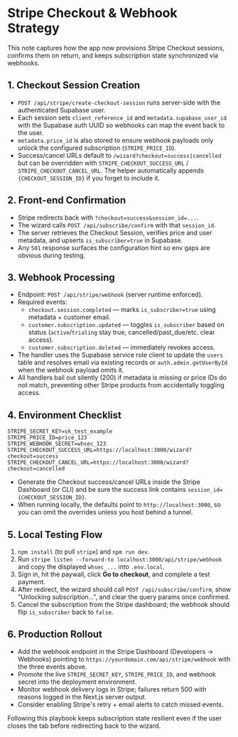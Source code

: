 # Stripe Checkout & Webhook Strategy

This note captures how the app now provisions Stripe Checkout sessions, confirms them on return, and keeps subscription state synchronized via webhooks.

## 1. Checkout Session Creation
- `POST /api/stripe/create-checkout-session` runs server-side with the authenticated Supabase user.
- Each session sets `client_reference_id` and `metadata.supabase_user_id` with the Supabase auth UUID so webhooks can map the event back to the user.
- `metadata.price_id` is also stored to ensure webhook payloads only unlock the configured subscription (`STRIPE_PRICE_ID`).
- Success/cancel URLs default to `/wizard?checkout=success|cancelled` but can be overridden with `STRIPE_CHECKOUT_SUCCESS_URL` / `STRIPE_CHECKOUT_CANCEL_URL`. The helper automatically appends `{CHECKOUT_SESSION_ID}` if you forget to include it.

## 2. Front-end Confirmation
- Stripe redirects back with `?checkout=success&session_id=...`.
- The wizard calls `POST /api/subscribe/confirm` with that `session_id`.
- The server retrieves the Checkout Session, verifies price and user metadata, and upserts `is_subscriber=true` in Supabase.
- Any `501` response surfaces the configuration hint so env gaps are obvious during testing.

## 3. Webhook Processing
- Endpoint: `POST /api/stripe/webhook` (server runtime enforced).
- Required events:
  - `checkout.session.completed` — marks `is_subscriber=true` using metadata + customer email.
  - `customer.subscription.updated` — toggles `is_subscriber` based on status (`active`/`trialing` stay true, cancelled/past_due/etc. clear access).
  - `customer.subscription.deleted` — immediately revokes access.
- The handler uses the Supabase service role client to update the `users` table and resolves email via existing records or `auth.admin.getUserById` when the webhook payload omits it.
- All handlers bail out silently (200) if metadata is missing or price IDs do not match, preventing other Stripe products from accidentally toggling access.

## 4. Environment Checklist
```
STRIPE_SECRET_KEY=sk_test_example
STRIPE_PRICE_ID=price_123
STRIPE_WEBHOOK_SECRET=whsec_123
STRIPE_CHECKOUT_SUCCESS_URL=https://localhost:3000/wizard?checkout=success
STRIPE_CHECKOUT_CANCEL_URL=https://localhost:3000/wizard?checkout=cancelled
```
- Generate the Checkout success/cancel URLs inside the Stripe Dashboard (or CLI) and be sure the success link contains `session_id={CHECKOUT_SESSION_ID}`.
- When running locally, the defaults point to `http://localhost:3000`, so you can omit the overrides unless you host behind a tunnel.

## 5. Local Testing Flow
1. `npm install` (to pull `stripe`) and `npm run dev`.
2. Run `stripe listen --forward-to localhost:3000/api/stripe/webhook` and copy the displayed `whsec_...` into `.env.local`.
3. Sign in, hit the paywall, click **Go to checkout**, and complete a test payment.
4. After redirect, the wizard should call `POST /api/subscribe/confirm`, show "Unlocking subscription...", and clear the query params once confirmed.
5. Cancel the subscription from the Stripe dashboard; the webhook should flip `is_subscriber` back to `false`.

## 6. Production Rollout
- Add the webhook endpoint in the Stripe Dashboard (Developers → Webhooks) pointing to `https://yourdomain.com/api/stripe/webhook` with the three events above.
- Promote the live `STRIPE_SECRET_KEY`, `STRIPE_PRICE_ID`, and webhook secret into the deployment environment.
- Monitor webhook delivery logs in Stripe; failures return 500 with reasons logged in the Next.js server output.
- Consider enabling Stripe's retry + email alerts to catch missed events.

Following this playbook keeps subscription state resilient even if the user closes the tab before redirecting back to the wizard.
